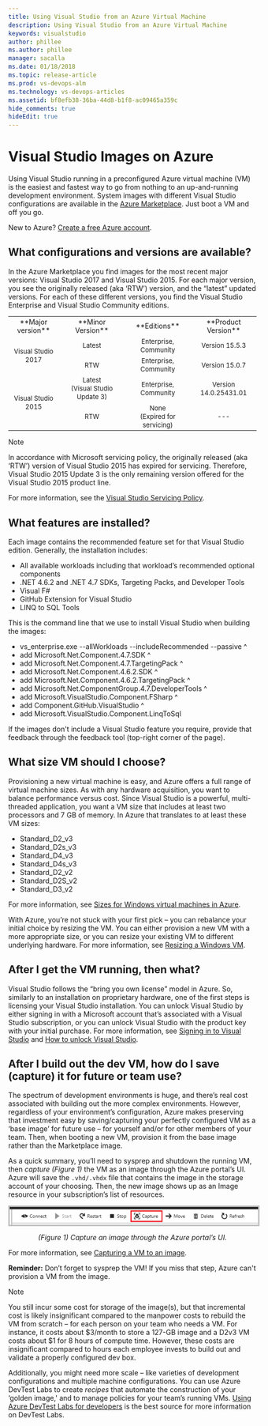 ```yaml
---
title: Using Visual Studio from an Azure Virtual Machine
description: Using Visual Studio from an Azure Virtual Machine
keywords: visualstudio
author: phillee
ms.author: phillee
manager: sacalla
ms.date: 01/18/2018
ms.topic: release-article
ms.prod: vs-devops-alm
ms.technology: vs-devops-articles
ms.assetid: bf8efb38-36ba-44d8-b1f8-ac09465a359c
hide_comments: true
hideEdit: true
---
```


# <a id="top"> </a> Visual Studio Images on Azure
Using Visual Studio running in a preconfigured Azure virtual machine (VM) is the easiest and fastest way to go from nothing to an up-and-running development environment.  System images with different Visual Studio configurations are available in the [Azure Marketplace](https://portal.azure.com/). Just boot a VM and off you go.

New to Azure? [Create a free Azure account](https://azure.microsoft.com/free).

## What configurations and versions are available?
In the Azure Marketplace you find images for the most recent major versions:  Visual Studio 2017 and Visual Studio 2015.  For each major version, you see the originally released (aka ‘RTW’) version, and the “latest” updated versions.  For each of these different versions, you find the Visual Studio Enterprise and Visual Studio Community editions.

<table>
<col width="20%">
<col width="26%">
<col width="26%">
<col width="26%">
<tr align="center" valign="middle">
  <td>**Major version**</td>
  <td>**Minor Version**</td>
  <td>**Editions**</td>
  <td>**Product Version**</td>
</tr>
<tr align="center" valign="middle">
  <td rowspan="2"><font size="2">Visual Studio 2017</font></td>
  <td><font size="2">Latest</font></td>
  <td><font size="2">Enterprise, Community</font></td>
  <td><font size="2">Version 15.5.3</font></td>
</tr>
<tr align="center" valign="middle">
  <td><font size="2">RTW</font></td>
  <td><font size="2">Enterprise, Community</font></td>
  <td><font size="2">Version 15.0.7</font></td>
</tr>
<tr align="center" valign="middle">
  <td rowspan="2"><font size="2">Visual Studio 2015</font></td>
  <td><font size="2">Latest<br>(Visual Studio Update 3)</font></td>
  <td><font size="2">Enterprise, Community</font></td>
  <td><font size="2">Version 14.0.25431.01</font></td>
</tr>
<tr align="center" valign="middle">
  <td><font size="2">RTW</font></td>
  <td><font size="2">None<br>(Expired for servicing)</font></td>
  <td><font size="2"> --- </font></td>
</tr>
</table>

> [!NOTE]
> In accordance with Microsoft servicing policy, the originally released (aka ‘RTW’) version of Visual Studio 2015 has expired for servicing.  Therefore, Visual Studio 2015 Update 3 is the only remaining version offered for the Visual Studio 2015 product line.

For more information, see the [Visual Studio Servicing Policy](https://www.visualstudio.com/en-us/productinfo/vs-servicing-vs).

## What features are installed?
Each image contains the recommended feature set for that Visual Studio edition.  Generally, the installation includes:

* All available workloads including that workload’s recommended optional components
* .NET 4.6.2 and .NET 4.7 SDKs, Targeting Packs, and Developer Tools
* Visual F#
* GitHub Extension for Visual Studio
* LINQ to SQL Tools

This is the command line that we use to install Visual Studio when building the images:

   * vs_enterprise.exe --allWorkloads --includeRecommended --passive ^
   * add Microsoft.Net.Component.4.7.SDK ^
   * add Microsoft.Net.Component.4.7.TargetingPack ^ 
   * add Microsoft.Net.Component.4.6.2.SDK ^
   * add Microsoft.Net.Component.4.6.2.TargetingPack ^
   * add Microsoft.Net.ComponentGroup.4.7.DeveloperTools ^
   * add Microsoft.VisualStudio.Component.FSharp ^
   * add Component.GitHub.VisualStudio ^
   * add Microsoft.VisualStudio.Component.LinqToSql

If the images don't include a Visual Studio feature you require, provide that feedback through the feedback tool (top-right corner of the page).

## What size VM should I choose?
Provisioning a new virtual machine is easy, and Azure offers a full range of virtual machine sizes.  As with any hardware acquisition, you want to balance performance versus cost.  Since Visual Studio is a powerful, multi-threaded application, you want a VM size that includes at least two processors and 7 GB of memory.  In Azure that translates to at least these VM sizes:

   * Standard_D2_v3
   * Standard_D2s_v3
   * Standard_D4_v3
   * Standard_D4s_v3
   * Standard_D2_v2
   * Standard_D2S_v2
   * Standard_D3_v2

For more information, see [Sizes for Windows virtual machines in Azure](https://docs.microsoft.com/en-us/azure/virtual-machines/windows/sizes).

With Azure, you’re not stuck with your first pick – you can rebalance your initial choice by resizing the VM.  You can either provision a new VM with a more appropriate size, or you can resize your existing VM to different underlying hardware.  For more information, see [Resizing a Windows VM](https://docs.microsoft.com/en-us/azure/virtual-machines/windows/resize-vm).

## After I get the VM running, then what?
Visual Studio follows the “bring you own license” model in Azure.  So, similarly to an installation on proprietary hardware, one of the first steps is licensing your Visual Studio installation.  You can unlock Visual Studio by either signing in with a Microsoft account that’s associated with a Visual Studio subscription, or you can unlock Visual Studio with the product key with your initial purchase.  For more information, see [Signing in to Visual Studio](https://docs.microsoft.com/en-us/visualstudio/ide/signing-in-to-visual-studio) and [How to unlock Visual Studio](https://docs.microsoft.com/en-us/visualstudio/ide/how-to-unlock-visual-studio).

## After I build out the dev VM, how do I save (capture) it for future or team use?

The spectrum of development environments is huge, and there’s real cost associated with building out the more complex environments.  However, regardless of your environment’s configuration, Azure makes preserving that investment easy by saving/capturing your perfectly configured VM as a ‘base image’ for future use – for yourself and/or for other members of your team.  Then, when booting a new VM, provision it from the base image rather than the Marketplace image.

As a quick summary, you’ll need to sysprep and shutdown the running VM, then *capture (Figure 1)* the VM as an image through the Azure portal’s UI.  Azure will save the `.vhd/.vhdx` file that contains the image in the storage account of your choosing.  Then, the new image shows up as an Image resource in your subscription’s list of resources.

<img src="media/using-visual-studio-vm/capture-vm.png" alt="Capture an image through the Azure portal’s UI" style="border:3px solid Silver; display: block; margin: auto;"><center>*(Figure 1) Capture an image through the Azure portal’s UI.*</center>

For more information, see [Capturing a VM to an image](https://docs.microsoft.com/en-us/azure/virtual-machines/windows/capture-image-resource).

  **Reminder:**  Don’t forget to sysprep the VM!  If you miss that step, Azure can't provision a VM from the image.

> [!NOTE]
> You still incur some cost for storage of the image(s), but that incremental cost is likely insignificant compared to the manpower costs to rebuild the VM from scratch – for each person on your team who needs a VM.  For instance, it costs about $3/month to store a 127-GB image and a D2v3 VM costs about $1 for 8 hours of compute time.  However, these costs are insignificant compared to hours each employee invests to build out and validate a properly configured dev box.

Additionally, you might need more scale – like varieties of development configurations and multiple machine configurations.  You can use Azure DevTest Labs to create _recipes_ that automate the construction of your ‘golden image,' and to manage policies for your team’s running VMs.  [Using Azure DevTest Labs for developers](https://docs.microsoft.com/en-us/azure/devtest-lab/devtest-lab-developer-lab) is the best source for more information on DevTest Labs.
